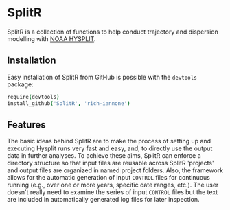 SplitR
======

SplitR is a collection of functions to help conduct trajectory and dispersion modelling with [NOAA HYSPLIT](http://ready.arl.noaa.gov/HYSPLIT.php).

## Installation

Easy installation of SplitR from GitHub is possible with the `devtools` package:

```coffee
require(devtools)
install_github('SplitR', 'rich-iannone')
```

## Features

The basic ideas behind SplitR are to make the process of setting up and executing Hysplit runs very fast and easy, and, to directly use the output data in further analyses. To achieve these aims, SplitR can enforce a directory structure so that input files are reusable across SplitR 'projects' and output files are organized in named project folders. Also, the framework allows for the automatic generation of input `CONTROL` files for continuous running (e.g., over one or more years, specific date ranges, etc.). The user doesn't really need to examine the series of input `CONTROL` files but the text are included in automatically generated log files for later inspection.